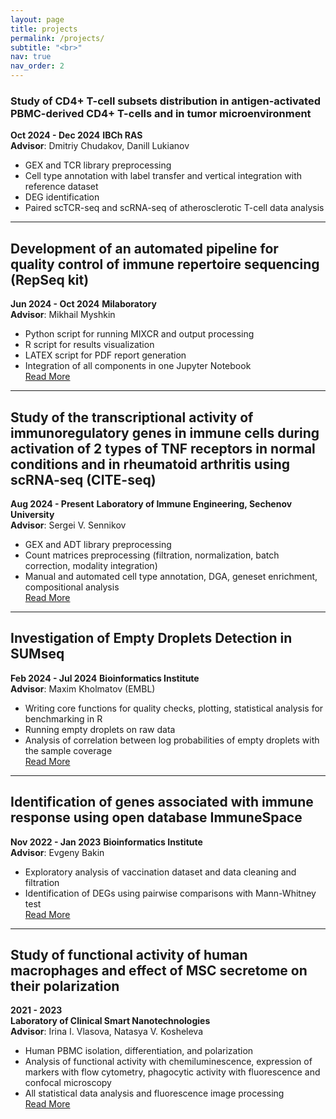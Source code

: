 ```yaml
---
layout: page
title: projects
permalink: /projects/
subtitle: "<br>"
nav: true
nav_order: 2
---
```


### Study of CD4+ T-cell subsets distribution in antigen-activated PBMC-derived CD4+ T-cells and in tumor microenvironment
**Oct 2024 - Dec 2024**
**IBCh RAS**  
**Advisor**: Dmitriy Chudakov, Danill Lukianov   

- GEX and TCR library preprocessing  
- Cell type annotation with label transfer and vertical integration with reference dataset  
- DEG identification  
- Paired scTCR-seq and scRNA-seq of atherosclerotic T-cell data analysis  

---

## Development of an automated pipeline for quality control of immune repertoire sequencing (RepSeq kit)
**Jun 2024 - Oct 2024** 
**Milaboratory**  
**Advisor**: Mikhail Myshkin  

- Python script for running MIXCR and output processing  
- R script for results visualization  
- LATEX script for PDF report generation  
- Integration of all components in one Jupyter Notebook  
[Read More](#)

---

## Study of the transcriptional activity of immunoregulatory genes in immune cells during activation of 2 types of TNF receptors in normal conditions and in rheumatoid arthritis using scRNA-seq (CITE-seq)
**Aug 2024 - Present**
**Laboratory of Immune Engineering, Sechenov University**  
**Advisor**: Sergei V. Sennikov  

- GEX and ADT library preprocessing  
- Count matrices preprocessing (filtration, normalization, batch correction, modality integration)  
- Manual and automated cell type annotation, DGA, geneset enrichment, compositional analysis  
[Read More](#)

---

## Investigation of Empty Droplets Detection in SUMseq
**Feb 2024 - Jul 2024** 
**Bioinformatics Institute**  
**Advisor**: Maxim Kholmatov (EMBL)  
  
- Writing core functions for quality checks, plotting, statistical analysis for benchmarking in R  
- Running empty droplets on raw data  
- Analysis of correlation between log probabilities of empty droplets with the sample coverage  
[Read More](#)

---

## Identification of genes associated with immune response using open database ImmuneSpace
**Nov 2022 - Jan 2023**
**Bioinformatics Institute**  
**Advisor**: Evgeny Bakin  

- Exploratory analysis of vaccination dataset and data cleaning and filtration  
- Identification of DEGs using pairwise comparisons with Mann-Whitney test  
[Read More](#)

---

## Study of functional activity of human macrophages and effect of MSC secretome on their polarization
**2021 - 2023**  
**Laboratory of Clinical Smart Nanotechnologies**  
**Advisor**: Irina I. Vlasova, Natasya V. Kosheleva  
 
- Human PBMC isolation, differentiation, and polarization  
- Analysis of functional activity with chemiluminescence, expression of markers with flow cytometry, phagocytic activity with fluorescence and confocal microscopy  
- All statistical data analysis and fluorescence image processing  
[Read More](#)



